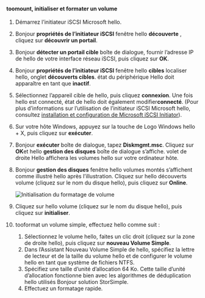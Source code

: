 <!--author=SharS last changed: 9/17/15-->

#### <a name="toomount-initialize-and-format-a-volume"></a>toomount, initialiser et formater un volume
1. Démarrez l’initiateur iSCSI Microsoft hello.
2. Bonjour **propriétés de l’initiateur iSCSI** fenêtre hello **découverte** , cliquez sur **découvrir un portail**.
3. Bonjour **détecter un portail cible** boîte de dialogue, fournir l’adresse IP de hello de votre interface réseau iSCSI, puis cliquez sur **OK**. 
4. Bonjour **propriétés de l’initiateur iSCSI** fenêtre hello **cibles** localiser hello, onglet **découverts cibles**. état du périphérique Hello doit apparaître en tant que **inactif**.
5. Sélectionnez l’appareil cible de hello, puis cliquez **connexion**. Une fois hello est connecté, état de hello doit également modifier**connecté**. (Pour plus d’informations sur l’utilisation de l’initiateur iSCSI Microsoft hello, consultez [installation et configuration de Microsoft iSCSI Initiator][1]).
6. Sur votre hôte Windows, appuyez sur la touche de Logo Windows hello + X, puis cliquez sur **exécuter**. 
7. Bonjour **exécuter** boîte de dialogue, tapez **Diskmgmt.msc**. Cliquez sur **OK**et hello **gestion des disques** boîte de dialogue s’affiche. volet de droite Hello affichera les volumes hello sur votre ordinateur hôte.
8. Bonjour **gestion des disques** fenêtre hello volumes montés s’affichent comme illustré hello après l’illustration. Cliquez sur hello découverts volume (cliquez sur le nom du disque hello), puis cliquez sur **Online**.
   
     ![Initialisation du formatage de volume](./media/storsimple-8000-mount-initialize-format-volume/step7initializeformatvolume.png) 
9. Cliquez sur hello volume (cliquez sur le nom du disque hello), puis cliquez sur **initialiser**.
10. tooformat un volume simple, effectuez hello comme suit :
    
    1. Sélectionnez le volume hello, faites un clic droit (cliquez sur la zone de droite hello), puis cliquez sur **nouveau Volume Simple**.
    2. Dans l’Assistant Nouveau Volume Simple de hello, spécifiez la lettre de lecteur et de la taille du volume hello et de configurer le volume hello en tant que système de fichiers NTFS.
    3. Spécifiez une taille d’unité d’allocation 64 Ko. Cette taille d’unité d’allocation fonctionne bien avec les algorithmes de déduplication hello utilisés Bonjour solution StorSimple.
    4. Effectuez un formatage rapide.

<!--Link references-->
[1]: https://technet.microsoft.com/library/ee338480(WS.10).aspx
